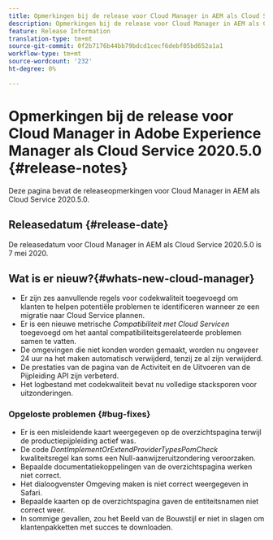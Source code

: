 ```yaml
---
title: Opmerkingen bij de release voor Cloud Manager in AEM als Cloud Service Release 2020.5.0
description: Opmerkingen bij de release voor Cloud Manager in AEM als Cloud Service Release 2020.5.0
feature: Release Information
translation-type: tm+mt
source-git-commit: 0f2b7176b44bb79bdcd1cecf6debf05bd652a1a1
workflow-type: tm+mt
source-wordcount: '232'
ht-degree: 0%

---
```



# Opmerkingen bij de release voor Cloud Manager in Adobe Experience Manager als Cloud Service 2020.5.0 {#release-notes}

Deze pagina bevat de releaseopmerkingen voor Cloud Manager in AEM als Cloud Service 2020.5.0.

## Releasedatum {#release-date}

De releasedatum voor Cloud Manager in AEM als Cloud Service 2020.5.0 is 7 mei 2020.

## Wat is er nieuw?{#whats-new-cloud-manager}

* Er zijn zes aanvullende regels voor codekwaliteit toegevoegd om klanten te helpen potentiële problemen te identificeren wanneer ze een migratie naar Cloud Service plannen.
* Er is een nieuwe metrische *Compatibiliteit met Cloud Servicen* toegevoegd om het aantal compatibiliteitsgerelateerde problemen samen te vatten.
* De omgevingen die niet konden worden gemaakt, worden nu ongeveer 24 uur na het maken automatisch verwijderd, tenzij ze al zijn verwijderd.
* De prestaties van de pagina van de Activiteit en de Uitvoeren van de Pijpleiding API zijn verbeterd.
* Het logbestand met codekwaliteit bevat nu volledige stacksporen voor uitzonderingen.

### Opgeloste problemen {#bug-fixes}

* Er is een misleidende kaart weergegeven op de overzichtspagina terwijl de productiepijpleiding actief was.
* De code *DontImplementOrExtendProviderTypesPomCheck* kwaliteitsregel kan soms een Null-aanwijzeruitzondering veroorzaken.
* Bepaalde documentatiekoppelingen van de overzichtspagina werken niet correct.
* Het dialoogvenster Omgeving maken is niet correct weergegeven in Safari.
* Bepaalde kaarten op de overzichtspagina gaven de entiteitsnamen niet correct weer.
* In sommige gevallen, zou het Beeld van de Bouwstijl er niet in slagen om klantenpakketten met succes te downloaden.
